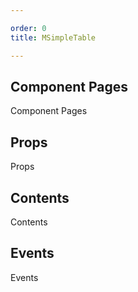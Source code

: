 ```yaml
---

order: 0
title: MSimpleTable

---
```

 
## Component Pages
 
Component Pages
 
## Props
 
Props
 
## Contents
 
Contents
 
## Events
 
Events
 
